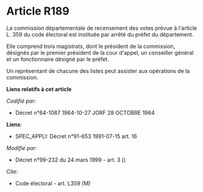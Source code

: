 # Article R189

La commission départementale de recensement des votes prévue à l'article L. 359 du code électoral est instituée par arrêté du
préfet du département.

Elle comprend trois magistrats, dont le président de la commission, désignés par le premier président de la cour d'appel, un
conseiller général et un fonctionnaire désigné par le préfet.

Un représentant de chacune des listes peut assister aux opérations de la commission.

**Liens relatifs à cet article**

_Codifié par_:

  - Décret n°64-1087 1964-10-27 JORF 28 OCTOBRE 1964

**Liens**:

  - SPEC_APPLI: Décret n°91-653 1991-07-15 art. 16

_Modifié par_:

  - Décret n°99-232 du 24 mars 1999 - art. 3 ()

_Cite_:

  - Code électoral - art. L359 (M)
